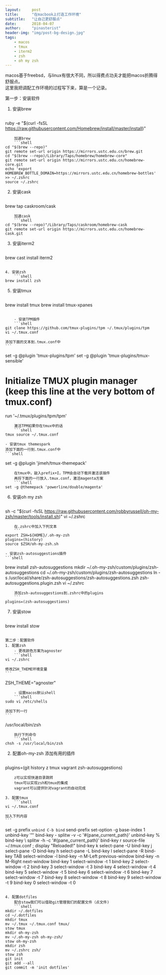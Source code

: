 ```yaml
---
layout:     post
title:      "在macbook上打造工作环境"
subtitle:   "让自己更舒服点"
date:       2018-04-07
author:     "pinasterist"
header-img: "img/post-bg-design.jpg"
tags:
    - macos
    - tmux
    - iterm2
    - zsh
    - oh my zsh
---
```


macos基于freebsd，与linux有很大不同，所以得费点功夫才能把macos折腾得舒服点。  
这里我把调配工作环境的过程写下来，算是一个记录。

第一步：安装软件
1. 安装brew
    ```shell
ruby -e "$(curl -fsSL https://raw.githubusercontent.com/Homebrew/install/master/install)"
```
    加速brew
    ```shell
cd "$(brew --repo)"
git remote set-url origin https://mirrors.ustc.edu.cn/brew.git
cd "$(brew --repo)/Library/Taps/homebrew/homebrew-core"
git remote set-url origin https://mirrors.ustc.edu.cn/homebrew-core.git
echo 'export HOMEBREW_BOTTLE_DOMAIN=https://mirrors.ustc.edu.cn/homebrew-bottles' >> ~/.zshrc
source ~/.zshrc
```

2. 安装cask
    ```shell
brew tap caskroom/cask
```
    加速cask
    ```shell
cd "$(brew --repo)"/Library/Taps/caskroom/homebrew-cask
git remote set-url origin https://mirrors.ustc.edu.cn/homebrew-cask.git
```

3. 安装iterm2
    ```shell
brew cast install iterm2
```

4. 安装zsh
    ```shell
brew install zsh
```

5. 安装tmux
    ```shell
brew install tmux
brew install tmux-xpanes
```

    - 安装TPM插件
    ```shell
git clone https://github.com/tmux-plugins/tpm ~/.tmux/plugins/tpm
vi ~/.tmux.conf
```
    添加下面的文本到.tmux.conf中
    ```
set -g @plugin 'tmux-plugins/tpm'
set -g @plugin 'tmux-plugins/tmux-sensible'
# Initialize TMUX plugin manager (keep this line at the very bottom of tmux.conf)
run '~/.tmux/plugins/tpm/tpm'
```
    激活TPM如果你在tmux中的话
    ```shell
tmux source ~/.tmux.conf
```
    - 安装tmux themespark  
    添加下面的一行到.tmux.conf中
    ```shell
set -g @plugin 'jimeh/tmux-themepack'
```
    在tmux中，敲入prefix+I，TPM会自动下载并激活该插件  
    再将下面的一行放入.tmux.conf，激活magenta方案
    ```shell
set -g @themepack 'powerline/double/magenta'
```

6. 安装oh my zsh
    ```shell
sh -c "$(curl -fsSL https://raw.githubusercontent.com/robbyrussell/oh-my-zsh/master/tools/install.sh)"
vi ~/.zshrc
```
    在.zshrc中加入下列文本
    ```
export ZSH=${HOME}/.oh-my-zsh
plugins=(history)
source $ZSH/oh-my-zsh.sh
```
    - 安装zsh-autosuggestions插件
    ```shell
brew install zsh-autosuggestions
mkdir ~/.oh-my-zsh/custom/plugins/zsh-autosuggestions
cd ~/.oh-my-zsh/custom/plugins/zsh-autosuggestions
ln -s /usr/local/share/zsh-autosuggestions/zsh-autosuggestions.zsh zsh-autosuggestions.plugin.zsh
vi ~/.zshrc
```
    添加zsh-autosuggestions到.zshrc中的plugins
    ```
plugins=(zsh-autosuggestions)
```

7. 安装stow
    ```shell
brew install stow
```

第二步：配置软件
1. 配置zsh  
    - 更改颜色方案为agnoster
    ```shell
vi ~/.zshrc
```
    修改ZSH_THEME环境变量
    ```
ZSH_THEME="agnoster"
```
    - 设置macos默认shell
    ```shell
sudo vi /etc/shells
```
    添加下列一行
    ```
/usr/local/bin/zsh
```
    执行下列命令
    ```shell
chsh -s /usr/local/bin/zsh
```

2. 配置oh-my-zsh
    添加有用的插件
    ```
plugins=(git history z tmux vagrant zsh-autosuggestions)
```
    z可以实现快速目录跳转  
    tmux可以实现zsh和tmux的集成  
    vagrant可以提供针对vagrant的自动完成  

3. 配置tmux
    ```shell
vi ~/.tmux.conf
```
    加入下列内容
    ```
set -g prefix `
unbind C-b
bind ` send-prefix
set-option -g base-index 1
unbind-key '"'
bind-key - splitw -v -c '#{pane_current_path}'
unbind-key %
bind-key \ splitw -h -c '#{pane_current_path}'
bind-key r source-file ~/.tmux.conf \; display "Reloaded!"
bind-key k select-pane -U
bind-key j select-pane -D
bind-key h select-pane -L
bind-key l select-pane -R
bind-key TAB select-window -l
bind-key -n M-Left previous-window
bind-key -n M-Right next-window
bind-key 1 select-window -t 1
bind-key 2 select-window -t 2
bind-key 3 select-window -t 3
bind-key 4 select-window -t 4
bind-key 5 select-window -t 5
bind-key 6 select-window -t 6
bind-key 7 select-window -t 7
bind-key 8 select-window -t 8
bind-key 9 select-window -t 9
bind-key 0 select-window -t 0
```

4. 配置dotfiles  
    配合stow我们可以借助git管理我们的配置文件（点文件)
    ```shell
mkdir ~/.dotfiles
cd ~/.dotfiles
mkdir tmux
mv ~/.tmux ~/.tmux.conf tmux/
stow tmux
mkdir oh-my-zsh
mv ~/.oh-my-zsh oh-my-zsh/
stow oh-my-zsh
mkdir zsh
mv ~/.zshrc zsh/
stow zsh
git init
git add --all
git commit -m 'init dotfiles'
```









